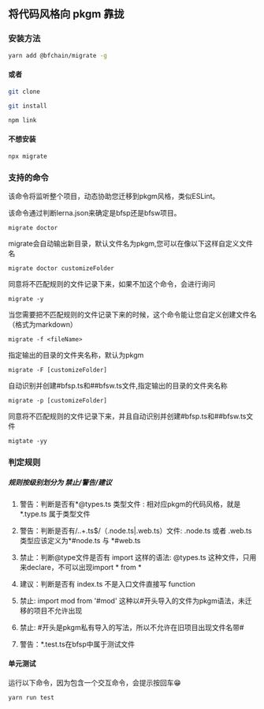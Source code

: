 ## 将代码风格向 pkgm 靠拢

### 安装方法

```bash
yarn add @bfchain/migrate -g
```

#### 或者

```bash
git clone

git install

npm link
```

#### 不想安装

```
npx migrate
```

### 支持的命令

该命令将监听整个项目，动态协助您迁移到pkgm风格，类似ESLint。

该命令通过判断lerna.json来确定是bfsp还是bfsw项目。

```
migrate doctor 
```

migrate会自动输出新目录，默认文件名为pkgm,您可以在像以下这样自定义文件名

```
migrate doctor customizeFolder
```

同意将不匹配规则的文件记录下来，如果不加这个命令，会进行询问

```
migrate -y
```

当您需要把不匹配规则的文件记录下来的时候，这个命令能让您自定义创建文件名（格式为markdown）

```
migrate -f <fileName>
```

指定输出的目录的文件夹名称，默认为pkgm
```
migrate -F [customizeFolder]
```

自动识别并创建#bfsp.ts和##bfsw.ts文件,指定输出的目录的文件夹名称
```
migrate -p [customizeFolder]
```

同意将不匹配规则的文件记录下来，并且自动识别并创建#bfsp.ts和##bfsw.ts文件
```
migtate -yy 
```

### 判定规则

##### 规则按级别划分为 禁止/警告/建议

1. 警告：判断是否有*@types.ts 类型文件 : 相对应pkgm的代码风格，就是 *.type.ts 属于类型文件

2. 警告：判断是否有/\..+\.ts$/（.node.ts|.web.ts）文件: .node.ts 或者 .web.ts类型应该定义为*#node.ts 与 *#web.ts

3. 禁止：判断@type文件是否有 import <spe> 这样的语法: @types.ts 这种文件，只用来declare，不可以出现import * from * 

4. 建议：判断是否有 index.ts 不是入口文件直接写 function

5. 禁止: import mod from '#mod' 这种以#开头导入的文件为pkgm语法，未迁移的项目不允许出现

6. 禁止: #开头是pkgm私有导入的写法，所以不允许在旧项目出现文件名带#

7. 警告：*.test.ts在bfsp中属于测试文件


#### 单元测试

运行以下命令，因为包含一个交互命令，会提示按回车😁
```
yarn run test
```


